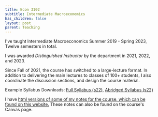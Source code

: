 ```yaml
---
title: Econ 3102
subtitle: Intermediate Macroeconomics
has_children: false
layout: post
parent: Teaching
---
```




I've taught Intermediate Macroeconomics Summer 2019 - Spring 2023, Twelve semesters in total.

I was awarded *Distinguished Instructor* by the department in 2021, 2022, and 2023.

Since Fall of 2021, the course has switched to a large-lecture format.
In addition to delivering the main lectures to classes of 100+ students, 
I also coordinate the discussion sections, and design the course material.

Example Syllabus Downloads:
[Full Syllabus (s22)](../files/3102_s22_syllabus_comprehensive.pdf),
[Abridged Syllabus (s22)](../files/3102_s22_syllabus_compact.pdf)

I have [html versions of some of my notes for the course, which can be found on this website.](https://www.rmwinslow.com/3102/topic-overview.html)
These notes can also be found on the course's Canvas page.
